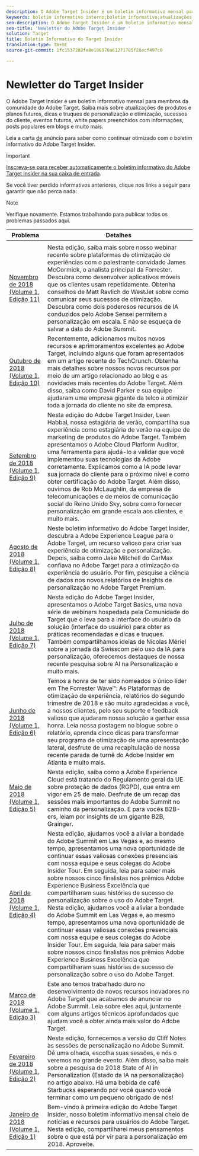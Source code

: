 ```yaml
---
description: O Adobe Target Insider é um boletim informativo mensal para membros da comunidade do Adobe Target. Saiba mais sobre atualizações de produtos e planos futuros, dicas e truques de personalização e otimização, sucessos do cliente, eventos futuros, white papers preenchidos com informações, posts populares em blogs e muito mais.
keywords: boletim informativo interno;boletim informativo;atualizações de produtos;dicas e truques;eventos;sucesso do cliente;blog;blogs;whitepaper;white paper;insider newsletter;product updates;tips and tricks;events;customer success;blog;blogs;whitepaper;white paper;white paper
seo-description: O Adobe Target Insider é um boletim informativo mensal para membros da comunidade do Adobe Target. Saiba mais sobre atualizações de produtos e planos futuros, dicas e truques de personalização e otimização, sucessos do cliente, eventos futuros, white papers preenchidos com informações, posts populares em blogs e muito mais.
seo-title: 'Newletter do Adobe Target Insider '
solution: Target
title: Boletim Informativo do Target Insider
translation-type: tm+mt
source-git-commit: 1fc1537288fe8e106970a61271705f28ecf497c0

---
```



# Newletter do Target Insider

O Adobe Target Insider é um boletim informativo mensal para membros da comunidade do Adobe Target. Saiba mais sobre atualizações de produtos e planos futuros, dicas e truques de personalização e otimização, sucessos do cliente, eventos futuros, white papers preenchidos com informações, posts populares em blogs e muito mais.


Leia a carta [de](https://theblog.adobe.com/stay-optimized-adobe-target-insider-newsletter/) anúncio para saber como continuar otimizado com o boletim informativo do Adobe Target Insider.

>[!IMPORTANT]
>
>[Inscreva-se para receber automaticamente o boletim informativo do Adobe Target Insider na sua caixa de entrada](https://www.adobe.com/subscription/adobe_target_newsletter.html).

Se você tiver perdido informativos anteriores, clique nos links a seguir para garantir que não perca nada:

>[!NOTE]
>
>Verifique novamente. Estamos trabalhando para publicar todos os problemas passados aqui.

| Problema | Detalhes |
|--- |--- |
|  |  |
| [Novembro de 2018 (Volume 1, Edição 11)](https://expleague.azureedge.net/assets/target/newsletter-2018-november.html) | Nesta edição, saiba mais sobre nosso webinar recente sobre plataformas de otimização de experiências com o palestrante convidado James McCormick, o analista principal da Forrester. Descubra como desenvolver aplicativos móveis que os clientes usam repetidamente. Obtenha conselhos de Matt Ravlich do WestJet sobre como comunicar seus sucessos de otimização. Descubra como dois poderosos recursos de IA conduzidos pelo Adobe Sensei permitem a personalização em escala. E não se esqueça de salvar a data do Adobe Summit. |
| [Outubro de 2018 (Volume 1, Edição 10)](https://expleague.azureedge.net/assets/target/newsletter-2018-october.html) | Recentemente, adicionamos muitos novos recursos e aprimoramentos excelentes ao Adobe Target, incluindo alguns que foram apresentados em um artigo recente do TechCrunch. Obtenha mais detalhes sobre nossos novos recursos por meio de um artigo relacionado ao blog e as novidades mais recentes do Adobe Target. Além disso, saiba como David Parker e sua equipe ajudaram uma empresa gigante da telco a otimizar toda a jornada do cliente no site da empresa. |
| [Setembro de 2018 (Volume 1, Edição 9)](https://expleague.azureedge.net/assets/target/newsletter-2018-september.html) | Nesta edição do Adobe Target Insider, Leen Habbal, nossa estagiária de verão, compartilha sua experiência como estagiária de verão na equipe de marketing de produtos do Adobe Target. Também apresentamos o Adobe Cloud Platform Auditor, uma ferramenta para ajudá-lo a validar que você implementou suas tecnologias da Adobe corretamente. Explicamos como a IA pode levar sua jornada do cliente para o próximo nível e como obter certificação do Adobe Target. Além disso, ouvimos de Rob McLaughlin, da empresa de telecomunicações e de meios de comunicação social do Reino Unido Sky, sobre como fornecer personalização em grande escala aos clientes, e muito mais. |
| [Agosto de 2018 (Volume 1, Edição 8)](https://expleague.azureedge.net/assets/target/newsletter-2018-august.html) | Neste boletim informativo do Adobe Target Insider, descubra a Adobe Experience League para o Adobe Target, um recurso valioso para criar sua experiência de otimização e personalização. Depois, saiba como Jake Mitchell do CarMax confiava no Adobe Target para a otimização da experiência do usuário. Por fim, pesquise a ciência de dados nos novos relatórios de Insights de personalização no Adobe Target Premium. |
| [Julho de 2018 (Volume 1, Edição 7)](https://expleague.azureedge.net/assets/target/newsletter-2018-july.html) | Nesta edição do Adobe Target Insider, apresentamos o Adobe Target Basics, uma nova série de webinars hospedada pela Comunidade do Target que o leva para a interface do usuário da solução (interface do usuário) para obter as práticas recomendadas e dicas e truques. Também compartilhamos ideias de Nicolas Mériel sobre a jornada da Swisscom pelo uso da IA para personalização, oferecemos destaques de nossa recente pesquisa sobre AI na Personalização e muito mais. |
| [Junho de 2018 (Volume 1, Edição 6)](https://expleague.azureedge.net/assets/target/newsletter-2018-june.html) | Temos a honra de ter sido nomeados o único líder em The Forrester Wave™: As Plataformas de otimização de experiência, relatórios do segundo trimestre de 2018 e são muito agradecidas a você, a nossos clientes, pelo seu suporte e feedback valioso que ajudaram nossa solução a ganhar essa honra. Leia nossa postagem no blogue sobre o relatório, aprenda cinco dicas para transformar seu programa de otimização de uma apresentação lateral, desfrute de uma recapitulação de nossa recente parada de turnê do Adobe Insider em Atlanta e muito mais. |
| [Maio de 2018 (Volume 1, Edição 5)](https://expleague.azureedge.net/assets/target/newsletter-2018-may.html) | Nesta edição, saiba como a Adobe Experience Cloud está tratando do Regulamento geral da UE sobre proteção de dados (RGPD), que entra em vigor em 25 de maio. Desfrute de um recap das sessões mais importantes do Adobe Summit no caminho da personalização. E para vocês B2B-ers, leiam por insights de um gigante B2B, Grainger. |
| [Abril de 2018 (Volume 1, Edição 4)](https://expleague.azureedge.net/assets/target/newsletter-2018-april.html) | Nesta edição, ajudamos você a aliviar a bondade do Adobe Summit em Las Vegas e, ao mesmo tempo, apresentamos uma nova oportunidade de continuar essas valiosas conexões presenciais com nossa equipe e seus colegas do Adobe Insider Tour. Em seguida, leia para saber mais sobre nossos cinco finalistas nos prêmios Adobe Experience Business Excelência que compartilharam suas histórias de sucesso de personalização sobre o uso do Adobe Target. Nesta edição, ajudamos você a aliviar a bondade do Adobe Summit em Las Vegas e, ao mesmo tempo, apresentamos uma nova oportunidade de continuar essas valiosas conexões presenciais com nossa equipe e seus colegas do Adobe Insider Tour. Em seguida, leia para saber mais sobre nossos cinco finalistas nos prêmios Adobe Experience Business Excelência que compartilharam suas histórias de sucesso de personalização sobre o uso do Adobe Target. |
| [Março de 2018 (Volume 1, Edição 3)](https://expleague.azureedge.net/assets/target/newsletter-2018-march.html) | Este ano temos trabalhado duro no desenvolvimento de novos recursos inovadores no Adobe Target que acabamos de anunciar no Adobe Summit. Leia sobre eles aqui, juntamente com alguns artigos técnicos aprofundados que ajudam você a obter ainda mais valor do Adobe Target. |
| [Fevereiro de 2018 (Volume 1, Edição 2)](https://expleague.azureedge.net/assets/target/newsletter-2018-february.html) | Nesta edição, fornecemos a versão do Cliff Notes às sessões de personalização no Adobe Summit. Dê uma olhada, escolha suas sessões, e nós o veremos no grande evento. Além disso, saiba mais sobre a pesquisa de 2018 State of AI in Personalization (Estado da IA na personalização) no artigo abaixo. Há uma bebida de café Starbucks esperando por você quando você terminar como um pequeno obrigado de nós! |
| [Janeiro de 2018 (Volume 1, Edição 1)](https://expleague.azureedge.net/assets/target/newsletter-2018-january.html) | Bem-vindo à primeira edição do Adobe Target Insider, nosso boletim informativo mensal cheio de notícias e recursos para usuários do Adobe Target. Nesta edição, compartilharei meus pensamentos sobre o que está por vir para a personalização em 2018. Aproveite. |